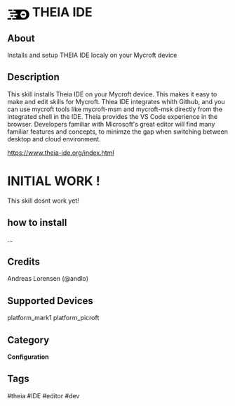 # <img src='theia.png' card_color='#40DBB0' width='50' style='vertical-align:bottom'/> THEIA IDE


## About
Installs and setup THEIA IDE localy on your Mycroft device


## Description
This skill installs Theia IDE on your Mycroft device. This makes it easy to make and edit skills for Mycroft. Thiea IDE integrates whith Github, and you can use mycroft tools like mycroft-msm and mycroft-msk directly from the integrated shell in the IDE.
Theia provides the VS Code experience in the browser. Developers familiar with Microsoft's great editor will find many familiar features and concepts, to minimze the gap when switching between desktop and cloud environment. 

https://www.theia-ide.org/index.html


# INITIAL WORK !
This skill dosnt work yet!

## how to install 
...





## Credits 
Andreas Lorensen (@andlo)

## Supported Devices 
platform_mark1 platform_picroft 

## Category
**Configuration**

## Tags
#theia
#IDE
#editor
#dev
